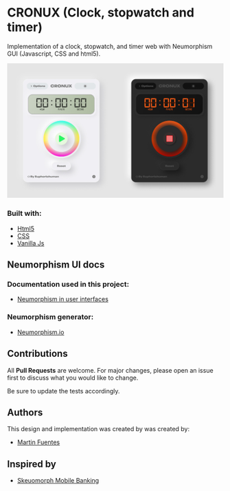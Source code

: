 # CRONUX (Clock, stopwatch and timer)

Implementation of a clock, stopwatch, and timer web with Neumorphism GUI (Javascript, CSS and html5).

![CRONUX GUI](docs/CRONUX-GUI.jpg)

### Built with:
- [Html5](https://html.spec.whatwg.org/multipage/)
- [CSS](https://www.w3.org/TR/CSS1/)
- [Vanilla Js](https://developer.mozilla.org/en-US/docs/Web/JavaScript)

## Neumorphism UI docs

### Documentation used in this project:

- [Neumorphism in user interfaces](https://uxdesign.cc/neumorphism-in-user-interfaces-b47cef3bf3a6)

### Neumorphism generator:

- [Neumorphism.io](https://neumorphism.io/#e0e0e0)


## Contributions
All **Pull Requests** are welcome. For major changes, please open an issue first to discuss what you would like to change.

Be sure to update the tests accordingly.

## Authors
This design and implementation was created by was created by:

- [Martin Fuentes](https://github.com/Euphorichuman)

## Inspired by

- [Skeuomorph Mobile Banking](https://dribbble.com/shots/8297803-Skeuomorph-Mobile-Banking-Continuation)